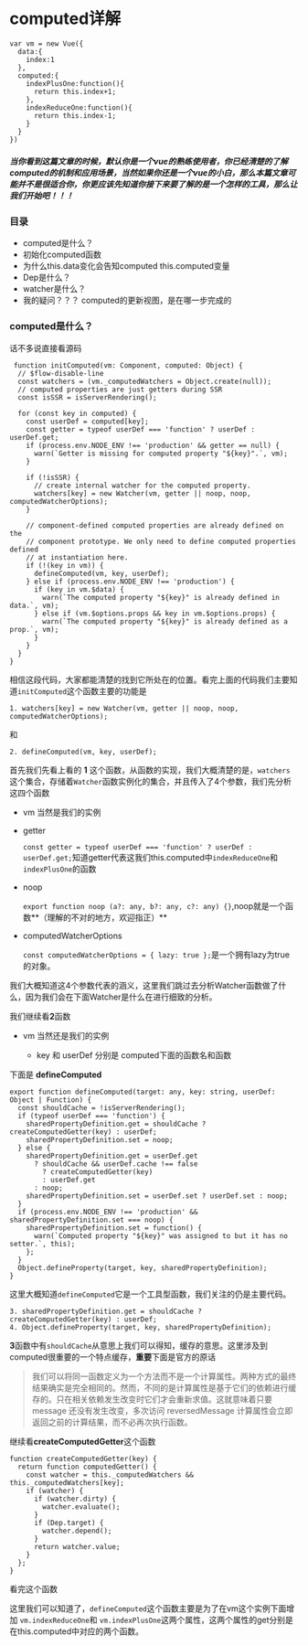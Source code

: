 # computed详解

    var vm = new Vue({
      data:{
        index:1
      },
      computed:{
        indexPlusOne:function(){
          return this.index+1;
        },
        indexReduceOne:function(){
          return this.index-1;
        }
      }
    })

##### 当你看到这篇文章的时候，默认你是一个vue的熟练使用者，你已经清楚的了解computed的机制和应用场景，当然如果你还是一个vue的小白，那么本篇文章可能并不是很适合你，你更应该先知道你接下来要了解的是一个怎样的工具，那么让我们开始吧！！！

### 目录

 - computed是什么？
 - 初始化computed函数
 - 为什么this.data变化会告知computed this.computed变量
 - Dep是什么？
 - watcher是什么？
 - 我的疑问？？？ computed的更新视图，是在哪一步完成的
 
### computed是什么？

话不多说直接看源码
     
     function initComputed(vm: Component, computed: Object) {
      // $flow-disable-line
      const watchers = (vm._computedWatchers = Object.create(null));
      // computed properties are just getters during SSR
      const isSSR = isServerRendering();

      for (const key in computed) {
        const userDef = computed[key];
        const getter = typeof userDef === 'function' ? userDef : userDef.get;
        if (process.env.NODE_ENV !== 'production' && getter == null) {
          warn(`Getter is missing for computed property "${key}".`, vm);
        }

        if (!isSSR) {
          // create internal watcher for the computed property.
          watchers[key] = new Watcher(vm, getter || noop, noop, computedWatcherOptions);
        }

        // component-defined computed properties are already defined on the
        // component prototype. We only need to define computed properties defined
        // at instantiation here.
        if (!(key in vm)) {
          defineComputed(vm, key, userDef);
        } else if (process.env.NODE_ENV !== 'production') {
          if (key in vm.$data) {
            warn(`The computed property "${key}" is already defined in data.`, vm);
          } else if (vm.$options.props && key in vm.$options.props) {
            warn(`The computed property "${key}" is already defined as a prop.`, vm);
          }
        }
      }
    }

相信这段代码，大家都能清楚的找到它所处在的位置。看完上面的代码我们主要知道`initComputed`这个函数主要的功能是
    
    1. watchers[key] = new Watcher(vm, getter || noop, noop, computedWatcherOptions);
   
和

    2. defineComputed(vm, key, userDef);
    
首先我们先看上看的 **1** 这个函数，从函数的实现，我们大概清楚的是，`watchers`这个集合，存储着`Watcher`函数实例化的集合，并且传入了4个参数，我们先分析这四个函数

  - vm 当然是我们的实例
  
  - getter 
  
    `const getter = typeof userDef === 'function' ? userDef : userDef.get;`知道getter代表这我们this.computed中`indexReduceOne`和`indexPlusOne`的函数
    
  - noop 
  
      `export function noop (a?: any, b?: any, c?: any) {}`,noop就是一个函数**（理解的不对的地方，欢迎指正）**
	  
  - computedWatcherOptions
  
  	  `const computedWatcherOptions = { lazy: true };`是一个拥有lazy为true的对象。
			 
我们大概知道这4个参数代表的涵义，这里我们跳过去分析Watcher函数做了什么，因为我们会在下面Watcher是什么在进行细致的分析。

我们继续看**2**函数
  
   - vm 当然还是我们的实例
	 
	 - key 和 userDef 分别是 computed下面的函数名和函数

下面是 **defineComputed**
	
    export function defineComputed(target: any, key: string, userDef: Object | Function) {
      const shouldCache = !isServerRendering();
      if (typeof userDef === 'function') {
        sharedPropertyDefinition.get = shouldCache ? createComputedGetter(key) : userDef;
        sharedPropertyDefinition.set = noop;
      } else {
        sharedPropertyDefinition.get = userDef.get
          ? shouldCache && userDef.cache !== false
            ? createComputedGetter(key)
            : userDef.get
          : noop;
        sharedPropertyDefinition.set = userDef.set ? userDef.set : noop;
      }
      if (process.env.NODE_ENV !== 'production' && sharedPropertyDefinition.set === noop) {
        sharedPropertyDefinition.set = function() {
          warn(`Computed property "${key}" was assigned to but it has no setter.`, this);
        };
      }
      Object.defineProperty(target, key, sharedPropertyDefinition);
    }

这里大概知道`defineComputed`它是一个工具型函数，我们关注的仍是主要代码。

	3. sharedPropertyDefinition.get = shouldCache ? createComputedGetter(key) : userDef;
	4. Object.defineProperty(target, key, sharedPropertyDefinition);

**3**函数中有`shouldCache`从意思上我们可以得知，缓存的意思。这里涉及到computed很重要的一个特点缓存，**重要**下面是官方的原话

> 我们可以将同一函数定义为一个方法而不是一个计算属性。两种方式的最终结果确实是完全相同的。然而，不同的是计算属性是基于它们的依赖进行缓存的。只在相关依赖发生改变时它们才会重新求值。这就意味着只要 message 还没有发生改变，多次访问 reversedMessage 计算属性会立即返回之前的计算结果，而不必再次执行函数。

继续看**createComputedGetter**这个函数 
  
    function createComputedGetter(key) {
      return function computedGetter() {
        const watcher = this._computedWatchers && this._computedWatchers[key];
        if (watcher) {
          if (watcher.dirty) {
            watcher.evaluate();
          }
          if (Dep.target) {
            watcher.depend();
          }
          return watcher.value;
        }
      };
    }
	
看完这个函数
  
  
  
这里我们可以知道了，`defineComputed`这个函数主要是为了在vm这个实例下面增加 `vm.indexReduceOne`和 `vm.indexPlusOne`这两个属性，这两个属性的get分别是在this.computed中对应的两个函数。

    
    
